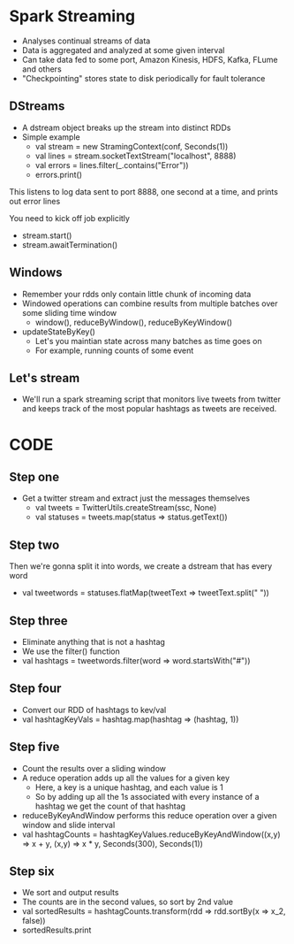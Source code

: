 # Spark Streaming

* Analyses continual streams of data
* Data is aggregated and analyzed at some given interval
* Can take data fed to some port, Amazon Kinesis, HDFS, Kafka, FLume and others
* "Checkpointing" stores state to disk periodically for fault tolerance

## DStreams

* A dstream object breaks up the stream into distinct RDDs
* Simple example
    - val stream = new StramingContext(conf, Seconds(1))
    - val lines = stream.socketTextStream("localhost", 8888)
    - val errors = lines.filter(_.contains("Error"))
    - errors.print()

This listens to log data sent to port 8888, one second at a time, and prints out error lines

You need to kick off job explicitly

* stream.start()
* stream.awaitTermination()

## Windows

* Remember your rdds only contain little chunk of incoming data
* Windowed operations can combine results from multiple batches over some sliding time window
    - window(), reduceByWindow(), reduceByKeyWindow()
* updateStateByKey()
    - Let's you maintian state across many batches as time goes on
    - For example, running counts of some event

## Let's stream

* We'll run a spark streaming script that monitors live tweets from twitter and keeps track of the most popular hashtags as tweets are received.

# CODE

## Step one

* Get a twitter stream and extract just the messages themselves
    - val tweets = TwitterUtils.createStream(ssc, None)
    - val statuses = tweets.map(status => status.getText())

## Step two

Then we're gonna split it into words, we create a dstream that has every word

* val tweetwords = statuses.flatMap(tweetText => tweetText.split(" "))

## Step three

* Eliminate anything that is not a hashtag
* We use the filter() function
* val hashtags = tweetwords.filter(word => word.startsWith("#"))

## Step four

* Convert our RDD of hashtags to kev/val
* val hashtagKeyVals = hashtag.map(hashtag => (hashtag, 1))

## Step five

* Count the results over a sliding window
* A reduce operation adds up all the values for a given key
    - Here, a key is a unique hashtag, and each value is 1
    - So by adding up all the 1s associated with every instance of a hashtag we get the count of that hashtag
* reduceByKeyAndWindow performs this reduce operation over a given window and slide interval
* val hashtagCounts = hashtagKeyValues.reduceByKeyAndWindow((x,y) => x + y, (x,y) => x * y, Seconds(300), Seconds(1))

## Step six

* We sort and output results
* The counts are in the second values, so sort by 2nd value
* val sortedResults = hashtagCounts.transform(rdd => rdd.sortBy(x => x_2, false))
* sortedResults.print




